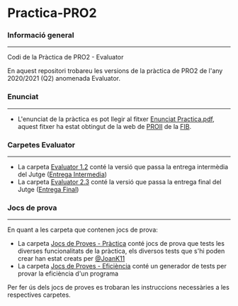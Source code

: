 # Practica-PRO2

### Informació general
________________________________________________________________________

Codi de la Pràctica de PRO2 - Evaluator

En aquest repositori trobareu les versions de la pràctica de PRO2 de l'any 2020/2021 (Q2) anomenada Evaluator.


### Enunciat
___________________________________________________________________________
- L'enunciat de la pràctica es pot llegir al fitxer [Enunciat Practica.pdf](https://github.com/miquelt9/Practica-PRO2/blob/main/Enunciat%20Practica.pdf), aquest fitxer ha estat obtingut de la web de [PROII](https://www.cs.upc.edu/pro2/index.php?id=practica-primavera-2021) de la [FIB](https://www.fib.upc.edu/).




### Carpetes Evaluator
________________________________________________________________________
- La carpeta [Evaluator 1.2](https://github.com/miquelt9/Practica-PRO2/tree/main/Evaluator%201.2) conté la versió que passa la entrega intermèdia del Jutge ([Entrega Intermedia](https://jutge.org/problems/X79318_es))
- La carpeta [Evaluator 2.3](https://github.com/miquelt9/Practica-PRO2/tree/main/Evaluator%202.3) conté la versió que passa la entrega final del Jutge ([Entrega Final](https://jutge.org/problems/X67518_es))



### Jocs de prova
___________________________________________________________________________
En quant a les carpeta que contenen jocs de prova:
- La carpeta [Jocs de Proves - Pràctica](https://github.com/miquelt9/Practica-PRO2/tree/main/Jocs%20de%20Proves%20-%20Pr%C3%A0ctica) conté jocs de prova que tests les diverses funcionalitats de la pràctica, els diversos tests que s'hi poden crear han estat creats per [@JoanK11](https://github.com/JoanK11)
- La carpeta [Jocs de Proves - Eficiència](https://github.com/miquelt9/Practica-PRO2/tree/main/Jocs%20de%20Proves%20-%20Efici%C3%A8ncia) conté un generador de tests per provar la eficiència d'un programa

Per fer ús dels jocs de proves es trobaran les instruccions necessàries a les respectives carpetes.
